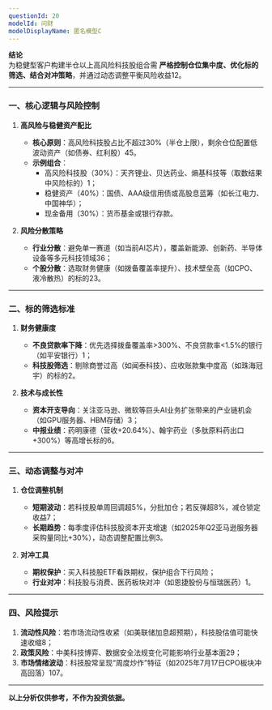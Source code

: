 ```yaml
---
questionId: 20
modelId: 问财
modelDisplayName: 匿名模型C
---
```

**结论**  
为稳健型客户构建半仓以上高风险科技股组合需 **严格控制仓位集中度、优化标的筛选、结合对冲策略**，并通过动态调整平衡风险收益12。

---

### **一、核心逻辑与风险控制**

1. **高风险与稳健资产配比**
    
    - **核心原则**：高风险科技股占比不超过30%（半仓上限），剩余仓位配置低波动资产（如债券、红利股）45。
    - **示例组合**：
        - 高风险科技股（30%）：天齐锂业、贝达药业、熵基科技等（取数结果中风险标的）1；
        - 稳健资产（40%）：国债、AAA级信用债或高股息蓝筹（如长江电力、中国神华）；
        - 现金备用（30%）：货币基金或银行存款。
2. **风险分散策略**
    
    - **行业分散**：避免单一赛道（如当前AI芯片），覆盖新能源、创新药、半导体设备等多元科技领域36；
    - **个股分散**：选取财务健康（如拨备覆盖率提升）、技术壁垒高（如CPO、液冷散热）的标的23。

---

### **二、标的筛选标准**

1. **财务健康度**
    
    - **不良贷款率下降**：优先选择拨备覆盖率>300%、不良贷款率<1.5%的银行（如平安银行）1；
    - **科技股筛选**：剔除商誉过高（如闻泰科技）、应收账款集中度高（如珠海冠宇）的标的2。
2. **技术与成长性**
    
    - **资本开支导向**：关注亚马逊、微软等巨头AI业务扩张带来的产业链机会（如GPU服务器、HBM存储）3；
    - **中报业绩**：药明康德（营收+20.64%）、翰宇药业（多肽原料药出口+300%）等高增长标的6。

---

### **三、动态调整与对冲**

1. **仓位调整机制**
    
    - **短期波动**：若科技股单周回调超5%，分批加仓；若反弹超8%，减仓锁定收益7；
    - **长期趋势**：每季度评估科技股资本开支增速（如2025年Q2亚马逊服务器采购量同比+30%），动态调整配置比例3。
2. **对冲工具**
    
    - **期权保护**：买入科技股ETF看跌期权，保护组合下行风险；
    - **行业对冲**：科技股与消费、医药板块对冲（如恩捷股份与恒瑞医药）1。

---

### **四、风险提示**

1. **流动性风险**：若市场流动性收紧（如美联储加息超预期），科技股估值可能快速收缩8；
2. **政策风险**：中美科技博弈、数据安全法规变化可能影响行业基本面29；
3. **市场情绪波动**：科技股常呈现“周度炒作”特征（如2025年7月17日CPO板块冲高回落）107。

---

**以上分析仅供参考，不作为投资依据。**